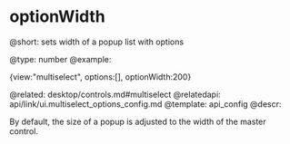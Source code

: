optionWidth
=============

@short: sets width of a popup list with options
	

@type: number
@example:

{view:"multiselect", options:[], optionWidth:200}

@related:
	desktop/controls.md#multiselect
@relatedapi:
	api/link/ui.multiselect_options_config.md
@template:	api_config
@descr:

By default, the size of a popup is adjusted to the width of the master control. 


